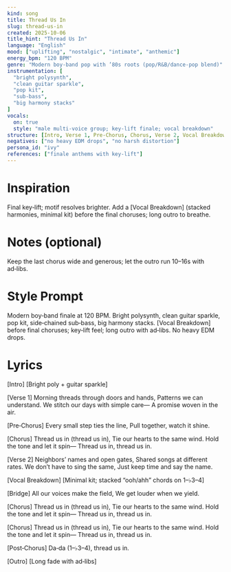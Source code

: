 ```yaml
---
kind: song
title: Thread Us In
slug: thread-us-in
created: 2025-10-06
title_hint: "Thread Us In"
language: "English"
mood: ["uplifting", "nostalgic", "intimate", "anthemic"]
energy_bpm: "120 BPM"
genre: "Modern boy‑band pop with ’80s roots (pop/R&B/dance‑pop blend)"
instrumentation: [
  "bright polysynth",
  "clean guitar sparkle",
  "pop kit",
  "sub‑bass",
  "big harmony stacks"
]
vocals:
  on: true
  style: "male multi‑voice group; key‑lift finale; vocal breakdown"
structure: [Intro, Verse 1, Pre‑Chorus, Chorus, Verse 2, Vocal Breakdown, Bridge, Chorus, Chorus, Post‑Chorus, Outro]
negatives: ["no heavy EDM drops", "no harsh distortion"]
persona_id: "ivy"
references: ["finale anthems with key‑lift"]
---
```


# Inspiration
Final key‑lift; motif resolves brighter. Add a [Vocal Breakdown] (stacked harmonies, minimal kit) before the final choruses; long outro to breathe.

# Notes (optional)
Keep the last chorus wide and generous; let the outro run 10–16s with ad‑libs.

# Style Prompt
Modern boy‑band finale at 120 BPM. Bright polysynth, clean guitar sparkle, pop kit, side‑chained sub‑bass, big harmony stacks. [Vocal Breakdown] before final choruses; key‑lift feel; long outro with ad‑libs. No heavy EDM drops.

# Lyrics
[Intro]
[Bright poly + guitar sparkle]

[Verse 1]
Morning threads through doors and hands,
Patterns we can understand.
We stitch our days with simple care—
A promise woven in the air.

[Pre‑Chorus]
Every small step ties the line,
Pull together, watch it shine.

[Chorus]
Thread us in (thread us in),
Tie our hearts to the same wind.
Hold the tone and let it spin—
Thread us in, thread us in.

[Verse 2]
Neighbors’ names and open gates,
Shared songs at different rates.
We don’t have to sing the same,
Just keep time and say the name.

[Vocal Breakdown]
[Minimal kit; stacked “ooh/ahh” chords on 1–♭3–4]

[Bridge]
All our voices make the field,
We get louder when we yield.

[Chorus]
Thread us in (thread us in),
Tie our hearts to the same wind.
Hold the tone and let it spin—
Thread us in, thread us in.

[Chorus]
Thread us in (thread us in),
Tie our hearts to the same wind.
Hold the tone and let it spin—
Thread us in, thread us in.

[Post‑Chorus]
Da‑da (1–♭3–4), thread us in.

[Outro]
[Long fade with ad‑libs]

